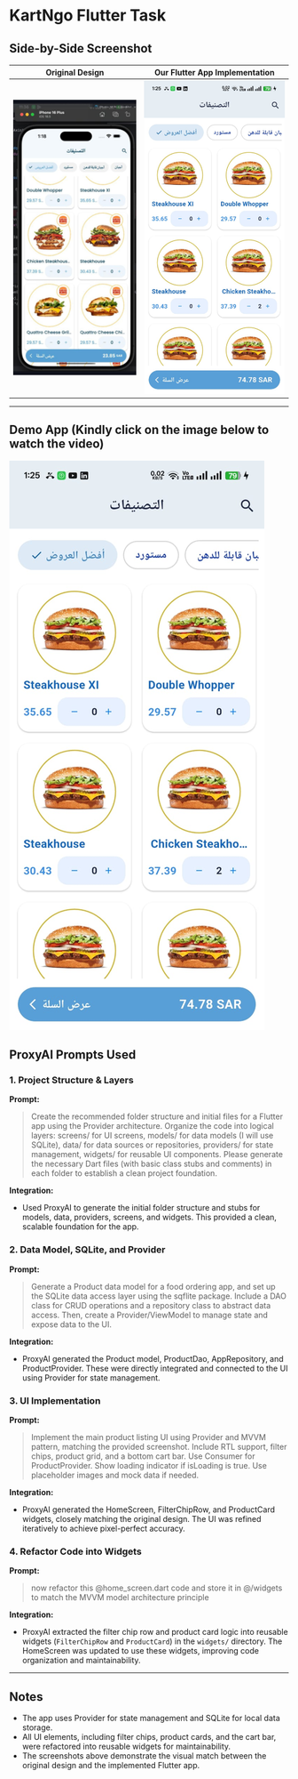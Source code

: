 # KartNgo Flutter Task

## Side-by-Side Screenshot

| Original Design                         | Our Flutter App Implementation  |
| --------------------------------------- | ------------------------------- |
| ![Original](assets/images/original.jpg) | ![Ours](assets/images/ours.jpg) |

---

## Demo App (Kindly click on the image below to watch the video)

[![Demo Video](assets/images/ours.jpg)](https://drive.google.com/file/d/121jGvjMrMt0sW1oJPchMmod4IiA-9x4j/view?usp=drivesdk)

## ProxyAI Prompts Used

### 1. Project Structure & Layers

**Prompt:**

> Create the recommended folder structure and initial files for a Flutter app using the Provider architecture. Organize the code into logical layers: screens/ for UI screens, models/ for data models (I will use SQLite), data/ for data sources or repositories, providers/ for state management, widgets/ for reusable UI components. Please generate the necessary Dart files (with basic class stubs and comments) in each folder to establish a clean project foundation.

**Integration:**

- Used ProxyAI to generate the initial folder structure and stubs for models, data, providers, screens, and widgets. This provided a clean, scalable foundation for the app.

### 2. Data Model, SQLite, and Provider

**Prompt:**

> Generate a Product data model for a food ordering app, and set up the SQLite data access layer using the sqflite package. Include a DAO class for CRUD operations and a repository class to abstract data access. Then, create a Provider/ViewModel to manage state and expose data to the UI.

**Integration:**

- ProxyAI generated the Product model, ProductDao, AppRepository, and ProductProvider. These were directly integrated and connected to the UI using Provider for state management.

### 3. UI Implementation

**Prompt:**

> Implement the main product listing UI using Provider and MVVM pattern, matching the provided screenshot. Include RTL support, filter chips, product grid, and a bottom cart bar. Use Consumer for ProductProvider. Show loading indicator if isLoading is true. Use placeholder images and mock data if needed.

**Integration:**

- ProxyAI generated the HomeScreen, FilterChipRow, and ProductCard widgets, closely matching the original design. The UI was refined iteratively to achieve pixel-perfect accuracy.

### 4. Refactor Code into Widgets

**Prompt:**

> now refactor this @home_screen.dart code and store it in @/widgets to match the MVVM model architecture principle

**Integration:**

- ProxyAI extracted the filter chip row and product card logic into reusable widgets (`FilterChipRow` and `ProductCard`) in the `widgets/` directory. The HomeScreen was updated to use these widgets, improving code organization and maintainability.

---

## Notes

- The app uses Provider for state management and SQLite for local data storage.
- All UI elements, including filter chips, product cards, and the cart bar, were refactored into reusable widgets for maintainability.
- The screenshots above demonstrate the visual match between the original design and the implemented Flutter app.
